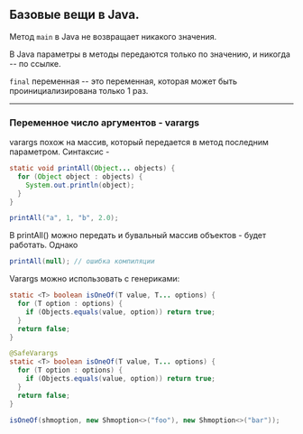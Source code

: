 ﻿## Базовые вещи в Java.

Метод `main` в Java не возвращает никакого значения.

В Java параметры в методы передаются только по значению, и никогда -- по ссылке.

`final` переменная -- это переменная, которая может быть проинициализирована только 1 раз.

---

### Переменное число аргументов - varargs

varargs похож на массив, который передается в метод последним параметром. Синтаксис -

```java
static void printAll(Object... objects) {
  for (Object object : objects) {
    System.out.println(object);
  }
}

printAll("a", 1, "b", 2.0);
```

В printAll() можно передать и бувальный массив объектов - будет работать. Однако

```java
printAll(null); // ошибка компиляции
```

Varargs можно использовать с генериками:

```java
static <T> boolean isOneOf(T value, T... options) {
  for (T option : options) {
    if (Objects.equals(value, option)) return true;
  }
  return false;
}
```

```java
@SafeVarargs
static <T> boolean isOneOf(T value, T... options) {
  for (T option : options) {
    if (Objects.equals(value, option)) return true; 
  }
  return false;
}

isOneOf(shmoption, new Shmoption<>("foo"), new Shmoption<>("bar"));
```

